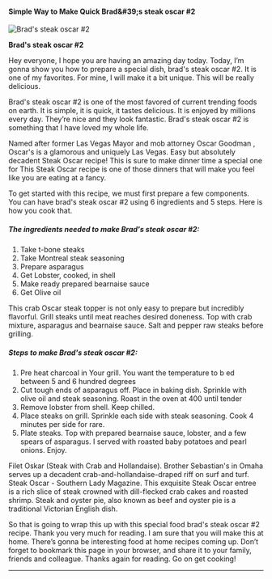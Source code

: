             

#### Simple Way to Make Quick Brad&amp;#39;s steak oscar #2

![Brad's steak oscar #2](https://img-global.cpcdn.com/recipes/4870837089c41f3f/751x532cq70/brads-steak-oscar-2-recipe-main-photo.jpg)

**Brad's steak oscar #2**

Hey everyone, I hope you are having an amazing day today. Today, I’m gonna show you how to prepare a special dish, brad's steak oscar #2. It is one of my favorites. For mine, I will make it a bit unique. This will be really delicious.

Brad's steak oscar #2 is one of the most favored of current trending foods on earth. It is simple, it is quick, it tastes delicious. It is enjoyed by millions every day. They’re nice and they look fantastic. Brad's steak oscar #2 is something that I have loved my whole life.

Named after former Las Vegas Mayor and mob attorney Oscar Goodman , Oscar's is a glamorous and uniquely Las Vegas. Easy but absolutely decadent Steak Oscar recipe! This is sure to make dinner time a special one for This Steak Oscar recipe is one of those dinners that will make you feel like you are eating at a fancy.

To get started with this recipe, we must first prepare a few components. You can have brad's steak oscar #2 using 6 ingredients and 5 steps. Here is how you cook that.

##### The ingredients needed to make Brad's steak oscar #2:

1.  Take t-bone steaks
2.  Take Montreal steak seasoning
3.  Prepare asparagus
4.  Get Lobster, cooked, in shell
5.  Make ready prepared bearnaise sauce
6.  Get Olive oil

This crab Oscar steak topper is not only easy to prepare but incredibly flavorful. Grill steaks until meat reaches desired doneness. Top with crab mixture, asparagus and bearnaise sauce. Salt and pepper raw steaks before grilling.

##### Steps to make Brad's steak oscar #2:

1.  Pre heat charcoal in Your grill. You want the temperature to b ed between 5 and 6 hundred degrees
2.  Cut tough ends of asparagus off. Place in baking dish. Sprinkle with olive oil and steak seasoning. Roast in the oven at 400 until tender
3.  Remove lobster from shell. Keep chilled.
4.  Place steaks on grill. Sprinkle each side with steak seasoning. Cook 4 minutes per side for rare.
5.  Plate steaks. Top with prepared bearnaise sauce, lobster, and a few spears of asparagus. I served with roasted baby potatoes and pearl onions. Enjoy.

Filet Oskar (Steak with Crab and Hollandaise). Brother Sebastian's in Omaha serves up a decadent crab-and-hollandaise-draped riff on surf and turf. Steak Oscar - Southern Lady Magazine. This exquisite Steak Oscar entree is a rich slice of steak crowned with dill-flecked crab cakes and roasted shrimp. Steak and oyster pie, also known as beef and oyster pie is a traditional Victorian English dish.

So that is going to wrap this up with this special food brad's steak oscar #2 recipe. Thank you very much for reading. I am sure that you will make this at home. There’s gonna be interesting food at home recipes coming up. Don’t forget to bookmark this page in your browser, and share it to your family, friends and colleague. Thanks again for reading. Go on get cooking!

* * *